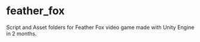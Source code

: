 # feather_fox
Script and Asset folders for Feather Fox video game made with Unity Engine in 2 months.
